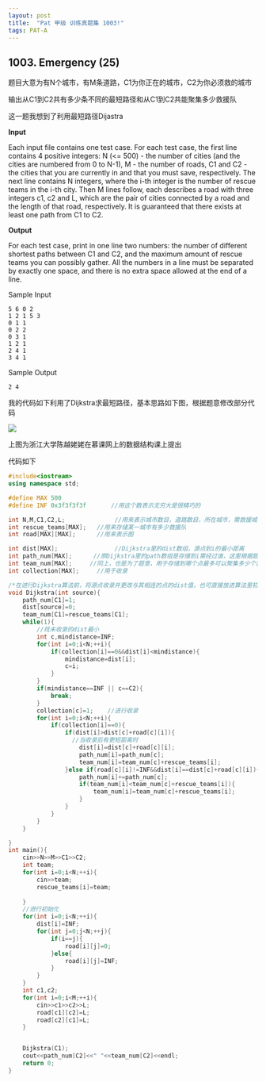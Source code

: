 ```yaml
---
layout: post
title:  "Pat 甲级 训练真题集 1003!"
tags: PAT-A
---
```

## 1003. Emergency (25)

题目大意为有N个城市，有M条道路，C1为你正在的城市，C2为你必须救的城市

输出从C1到C2共有多少条不同的最短路径和从C1到C2共能聚集多少救援队

这一题我想到了利用最短路径Dijastra

**Input**

Each input file contains one test case. For each test case, the first line contains 4 positive integers: N (<= 500) - the number of cities (and the cities are numbered from 0 to N-1), M - the number of roads, C1 and C2 - the cities that you are currently in and that you must save, respectively.  The next line contains N integers, where the i-th integer is the number of rescue teams in the i-th city.  Then M lines follow, each describes a road with three integers c1, c2 and L, which are the pair of cities connected by a road and the length of that road, respectively.  It is guaranteed that there exists at least one path from C1 to C2.

**Output**

For each test case, print in one line two numbers: the number of 
different shortest paths between C1 and C2, and the maximum amount of 
rescue teams you can possibly gather.
All the numbers in a line must be separated by exactly one space, and there is no extra space allowed at the end of a line.

Sample Input

```
5 6 0 2
1 2 1 5 3
0 1 1
0 2 2
0 3 1
1 2 1
2 4 1
3 4 1

```

Sample Output

```
2 4
```

我的代码如下利用了Dijkstra求最短路径，基本思路如下图，根据题意修改部分代码

![](//zihaoapi.cn/static/cdn/photo/Dijkstra.png)

上图为浙江大学陈越姥姥在慕课网上的数据结构课上提出

代码如下

```c++
#include<iostream>
using namespace std;

#define MAX 500
#define INF 0x3f3f3f3f       //用这个数表示无穷大是很精巧的

int N,M,C1,C2,L;              //用来表示城市数目，道路数目，所在城市，需救援城市，城市与城市之间相差的距离
int rescue_teams[MAX];   //用来存储某一城市有多少救援队
int road[MAX][MAX];      //用来表示图

int dist[MAX];                //Dijkstra里的dist数组，源点到i的最小距离
int path_num[MAX];      //原Dijkstra里的path数组是存储到i需经过谁，这里根据题目所知用于存储到某个点共有多少条路径
int team_num[MAX];     //同上，也是为了题意，用于存储到哪个点最多可以聚集多少个救援队
int collection[MAX];     //用于收录

/*在进行Dijkstra算法前，将源点收录并更改与其相连的点的dist值，也可直接放进算法里初始化*/
void Dijkstra(int source){
	path_num[C1]=1;
	dist[source]=0;
	team_num[C1]=rescue_teams[C1];
	while(1){
		//找未收录的dist最小
		int c,mindistance=INF;
		for(int i=0;i<N;++i){
			if(collection[i]==0&&dist[i]<mindistance){
				mindistance=dist[i];
				c=i;
			}
		}
		if(mindistance==INF || c==C2){
			break;
		}
		collection[c]=1;    //进行收录
		for(int i=0;i<N;++i){
			if(collection[i]==0){
				if(dist[i]>dist[c]+road[c][i]){
                  //当收录后有更短距离时
					dist[i]=dist[c]+road[c][i];
					path_num[i]=path_num[c];
					team_num[i]=team_num[c]+rescue_teams[i];
				}else if(road[c][i]!=INF&&dist[i]==dist[c]+road[c][i]){                //当有道路并且距离相等时
					path_num[i]+=path_num[c];
					if(team_num[i]<team_num[c]+rescue_teams[i]){
						team_num[i]=team_num[c]+rescue_teams[i];
					}
				}
			}
		}
	}

}
int main(){
	cin>>N>>M>>C1>>C2;
	int team;
	for(int i=0;i<N;++i){
		cin>>team;
		rescue_teams[i]=team;
		
	}
	//进行初始化
	for(int i=0;i<N;++i){
		dist[i]=INF;
		for(int j=0;j<N;++j){
			if(i==j){
				road[i][j]=0;
			}else{
				road[i][j]=INF;
			}
		}
	}
	int c1,c2;
	for(int i=0;i<M;++i){
		cin>>c1>>c2>>L;
		road[c1][c2]=L;
		road[c2][c1]=L;
	}


	Dijkstra(C1);
	cout<<path_num[C2]<<" "<<team_num[C2]<<endl;
	return 0;
}
```